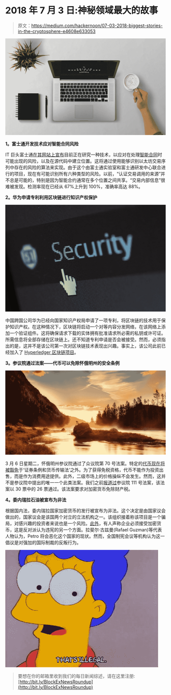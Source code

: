 # 2018 年 7 月 3 日:神秘领域最大的故事

> 原文：<https://medium.com/hackernoon/07-03-2018-biggest-stories-in-the-cryptosphere-e4608e633053>

![](img/922c8911be1209dbc1c72d36e46967c6.png)

**1。富士通开发技术应对智能合同风险**

IT 巨头富士通[在其网站上宣布](http://www.fujitsu.com/global/about/resources/news/press-releases/2018/0307-01.html)目前正在研究一种技术，以应对在处理[智能合同](https://www.investopedia.com/terms/s/smart-contracts.asp)时可能出现的风险，以及在源代码中建立位置。这将通过使用能够识别以太坊交易序列中存在的风险的算法来实现。由于这个由富士通实验室和富士通研发中心联合进行的项目，现在有可能识别所有六种类型的风险。以前，“认证交易调用的来源”并不总是可能的，特别是因为智能合约通常在多个位置之间共享。“交易内部信息”很难被发现。检测率现在已经从 67%上升到 100%，准确率高达 88%。

**2。华为申请专利利用区块链进行知识产权保护**

![](img/3139df2832cb4e8d7fd2c6a41bfe152f.png)

中国跨国公司华为已经向国家知识产权局申请了一项专利，将区块链的技术用于保护知识产权。在这种情况下，区块链将启动一个对等内容分发网络，在该网络上添加一个验证组件。这将确保请求下载的实体拥有批准请求所必需的私钥或许可证。所需信息将全部存储在区块链上。还不知道专利申请是否会被接受。然而，必须指出的是，这并不是该公司第一次对区块链技术表现出兴趣。事实上，该公司此前已经加入了 [Hyperledger 区块链项目](https://www.hyperledger.org/about)。

**3。参议院通过法案——代币可以免除怀俄明州的安全条例**

![](img/4d1dfe10b6ad0cd9cac71e3d8d7adb02.png)

3 月 6 日星期二，怀俄明州参议院通过了众议院第 70 号法案。特定的[代币现在将被豁免](https://cointelegraph.com/news/wyoming-bill-passes-in-state-senate-aims-to-exempt-tokens-from-security-regulations)于‘证券条例和货币传输法’之外。为了获得免税资格，代币不能作为投资出售，而是作为消费用途提供。此外，二级市场上的价格操纵不会发生。然而，这并不是参议院中提出的唯一一个此类法案。我们之前[报道过](https://hackernoon.com/20-02-2018-biggest-stories-in-the-cryptosphere-100cd402b7d8)参议院 111 号法案，该法案以 30 票中的 26 票通过。该法案要求对加密货币免除财产税。

**4。委内瑞拉石油被宣布为非法**

根据国内法，委内瑞拉国家加密货币的发行被宣布为非法。这个决定是由国家议会做出的，国家议会是该国两个对立的立法机构之一。该组织接着称该项目是一个骗局，对感兴趣的投资者来说也是一个风险。[此外](https://www.coindesk.com/venezuelas-national-assembly-declares-petro-cryptocurrency-illegal/)，有人声称企业必须接受加密货币，这是反对派认为违宪的另一个方面。拉斐尔·古兹曼(Rafael Guzman)等代表人物认为，Petro 将会恶化这个国家的现状。然而，全国制宪会议等机构认为这一倡议是对强加的国际制裁的反叛行为。

![](img/0ff43afbee4ed13036f8c1475462a288.png)

> 要想在你的邮箱里收到我们的每日新闻综述，请在这里注册:[http://bit.ly/BlockExNewsRoundup](http://bit.ly/BlockExNewsRoundup)